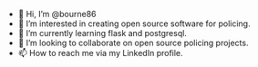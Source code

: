 - 👋 Hi, I’m @bourne86
- 👀 I’m interested in creating open source software for policing.
- 🌱 I’m currently learning flask and postgresql.
- 💞️ I’m looking to collaborate on open source policing projects.
- 📫 How to reach me via my LinkedIn profile.

<!---
bourne86/bourne86 is a ✨ special ✨ repository because its `README.md` (this file) appears on your GitHub profile.
You can click the Preview link to take a look at your changes.
--->
